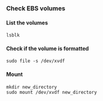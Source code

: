 
### Check EBS volumes

#### List the volumes
```
lsblk
```

#### Check if the volume is formatted

```
sudo file -s /dev/xvdf
```

#### Mount 

```
mkdir new_directory
sudo mount /dev/xvdf new_directory
```